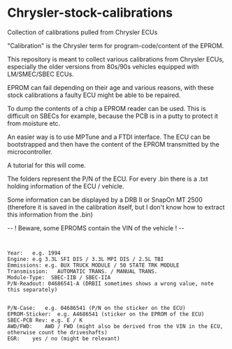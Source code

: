 # Chrysler-stock-calibrations
Collection of calibrations pulled from Chrysler ECUs

"Calibration" is the Chrysler term for program-code/content of the EPROM.

This repository is meant to collect various calibrations from Chrysler ECUs, especially the older versions from 80s/90s vehicles equipped with LM/SMEC/SBEC ECUs.

EPROM can fail depending on their age and various reasons, with these stock calibrations a faulty ECU might be able to be repaired.

To dump the contents of a chip a EPROM reader can be used. This is difficult on SBECs for example, because the PCB is in a putty to protect it from moisture etc. 

An easier way is to use MPTune and a FTDI interface. The ECU can be bootstrapped and then have the content of the EPROM transmitted by the microcontroller.

A tutorial for this will come.

The folders represent the P/N of the ECU. 
For every .bin there is a .txt holding information of the ECU / vehicle.

Some information can be displayed by a DRB II or SnapOn MT 2500 (therefore it is saved in the calibration itself, but I don't know how to extract this information from the .bin)


-- ! Beware, some EPROMS contain the VIN of the vehicle ! --

<code>
<Information from a DRBII/MT2500 via Module Info>
Year:	e.g. 1994
Engine:	e.g 3.3L SFI DIS / 3.3L MPI DIS / 2.5L TBI
Emmissions:	e.g. BUX TRUCK MODULE / 50 STATE TRK MODULE
Transmission:	AUTOMATIC TRANS. / MANUAL TRANS.
Module-Type:  SBEC-IIB / SBEC-IIA
P/N-Readout: 04686541-A (DRBII sometimes shows a wrong value, note this separately)

<physical Information of the vehicle>
P/N-Case:	e.g. 04686541 (P/N on the sticker on the ECU)
EPROM-Sticker:	e.g. A4686541 (sticker on the EPROM of the ECU)
SBEC-PCB Rev: e.g. E / K
AWD/FWD:	AWD / FWD (might also be derived from the VIN in the ECU, otherwise count the driveshafts)
EGR:	yes / no (might be relevant)
  </code>
